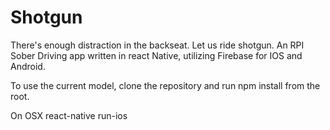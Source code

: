 # Shotgun
There's enough distraction in the backseat. Let us ride shotgun. An RPI Sober Driving app written in react Native,
utilizing Firebase for IOS and Android.

To use the current model, clone the repository and run npm install from the root.

On OSX react-native run-ios
